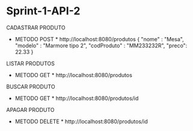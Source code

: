 # Sprint-1-API-2

CADASTRAR PRODUTO
* METODO POST *
http://localhost:8080/produtos
{
    "nome" : "Mesa",
    "modelo" : "Marmore tipo 2",
    "codProduto" : "MM233232R",
    "preco": 22.33
}

LISTAR PRODUTOS
* METODO GET * 
http://localhost:8080/produtos

BUSCAR PRODUTO
* METODO GET *
http://localhost:8080/produtos/id

APAGAR PRODUTO
* METODO DELETE *
http://localhost:8080/produtos/id
